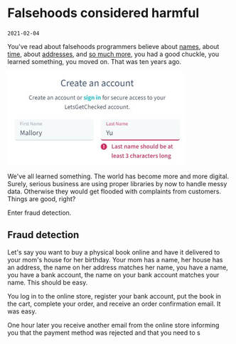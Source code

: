 # Falsehoods considered harmful
`2021-02-04`

You've read about falsehoods programmers believe about [names](https://www.kalzumeus.com/2010/06/17/falsehoods-programmers-believe-about-names/), about [time](https://infiniteundo.com/post/25326999628/falsehoods-programmers-believe-about-time), about [addresses](https://www.mjt.me.uk/posts/falsehoods-programmers-believe-about-addresses/), and [so much more](https://github.com/kdeldycke/awesome-falsehood), you had a good chuckle, you learned something, you moved on. That was ten years ago.

[![Invalid last name](harmful-falsehoods/invalid-name.png)](https://twitter.com/mallory_yu/status/1346196380281405445)

We've all learned something. The world has become more and more digital. Surely, serious business are using proper libraries by now to handle messy data. Otherwise they would get flooded with complaints from customers. Things are good, right?

Enter fraud detection.

## Fraud detection

Let's say you want to buy a physical book online and have it delivered to your mom's house for her birthday. Your mom has a name, her house has an address, the name on her address matches her name, you have a name, you have a bank account, the name on your bank account matches your name. This should be easy.

You log in to the online store, register your bank account, put the book in the cart, complete your order, and receive an order confirmation email. It was easy.

One hour later you receive another email from the online store informing you that the payment method was rejected and that you need to s
